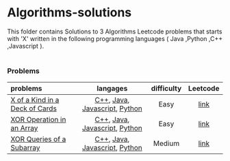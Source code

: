 # Algorithms-solutions
This folder contains Solutions to 3 Algorithms Leetcode problems that starts with 'X' written in the following programming languages ( Java ,Python ,C++ ,Javascript ).<br><br>
### Problems ###
|problems|langages|difficulty|Leetcode|
|:-------|:------:|:--------:|:------:|
|[X of a Kind in a Deck of Cards](./X%20of%20a%20Kind%20in%20a%20Deck%20of%20Cards)|[C++](./X%20of%20a%20Kind%20in%20a%20Deck%20of%20Cards/X%20of%20a%20Kind%20in%20a%20Deck%20of%20Cards.cpp), [Java](./X%20of%20a%20Kind%20in%20a%20Deck%20of%20Cards/X%20of%20a%20Kind%20in%20a%20Deck%20of%20Cards.java), [Javascript](./X%20of%20a%20Kind%20in%20a%20Deck%20of%20Cards/X%20of%20a%20Kind%20in%20a%20Deck%20of%20Cards.js), [Python](./X%20of%20a%20Kind%20in%20a%20Deck%20of%20Cards/X%20of%20a%20Kind%20in%20a%20Deck%20of%20Cards.py)|Easy|[link](https://leetcode.com/problems/x-of-a-kind-in-a-deck-of-cards)|
|[XOR Operation in an Array](./XOR%20Operation%20in%20an%20Array)|[C++](./XOR%20Operation%20in%20an%20Array/XOR%20Operation%20in%20an%20Array.cpp), [Java](./XOR%20Operation%20in%20an%20Array/XOR%20Operation%20in%20an%20Array.java), [Javascript](./XOR%20Operation%20in%20an%20Array/XOR%20Operation%20in%20an%20Array.js), [Python](./XOR%20Operation%20in%20an%20Array/XOR%20Operation%20in%20an%20Array.py)|Easy|[link](https://leetcode.com/problems/xor-operation-in-an-array)|
|[XOR Queries of a Subarray](./XOR%20Queries%20of%20a%20Subarray)|[C++](./XOR%20Queries%20of%20a%20Subarray/XOR%20Queries%20of%20a%20Subarray.cpp), [Java](./XOR%20Queries%20of%20a%20Subarray/XOR%20Queries%20of%20a%20Subarray.java), [Javascript](./XOR%20Queries%20of%20a%20Subarray/XOR%20Queries%20of%20a%20Subarray.js), [Python](./XOR%20Queries%20of%20a%20Subarray/XOR%20Queries%20of%20a%20Subarray.py)|Medium|[link](https://leetcode.com/problems/xor-queries-of-a-subarray)|